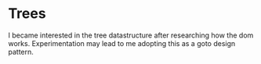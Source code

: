# Trees


I became interested in the tree datastructure after researching how the dom works. Experimentation may lead to me adopting this as a goto design pattern.